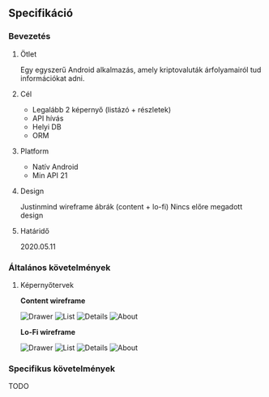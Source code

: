 ## Specifikáció

### Bevezetés

1. Ötlet

    Egy egyszerű Android alkalmazás, amely kriptovaluták árfolyamairól tud információkat adni.

2. Cél

    - Legalább 2 képernyő (listázó + részletek)
    - API hívás
    - Helyi DB
    - ORM
    
3. Platform
    
    - Natív Android
    - Min API 21
    
4. Design

    Justinmind wireframe ábrák (content + lo-fi)
    Nincs előre megadott design
    
5. Határidő

    2020.05.11
    
### Általános követelmények

1. Képernyőtervek

	**Content wireframe**
    
    ![Drawer](/docs/images/content/Drawer.png)
    ![List](/docs/images/content/List.png)
    ![Details](/docs/images/content/Details.png)
    ![About](/docs/images/content/About.png)
    
    **Lo-Fi wireframe**
    
    ![Drawer](/docs/images/lo-fi/Drawer.png)
    ![List](/docs/images/lo-fi/List.png)
    ![Details](/docs/images/lo-fi/Detail.png)
    ![About](/docs/images/lo-fi/About.png)

### Specifikus követelmények

TODO
